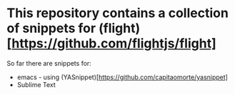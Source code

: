 # This repository contains a collection of snippets for (flight)[https://github.com/flightjs/flight]
So far there are snippets for:
* emacs - using (YASnippet)[https://github.com/capitaomorte/yasnippet]
* Sublime Text
